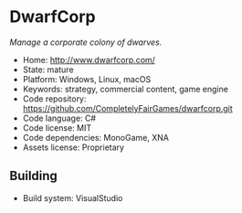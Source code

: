 # DwarfCorp

_Manage a corporate colony of dwarves._

- Home: http://www.dwarfcorp.com/
- State: mature
- Platform: Windows, Linux, macOS
- Keywords: strategy, commercial content, game engine
- Code repository: https://github.com/CompletelyFairGames/dwarfcorp.git
- Code language: C#
- Code license: MIT
- Code dependencies: MonoGame, XNA
- Assets license: Proprietary

## Building

- Build system: VisualStudio
